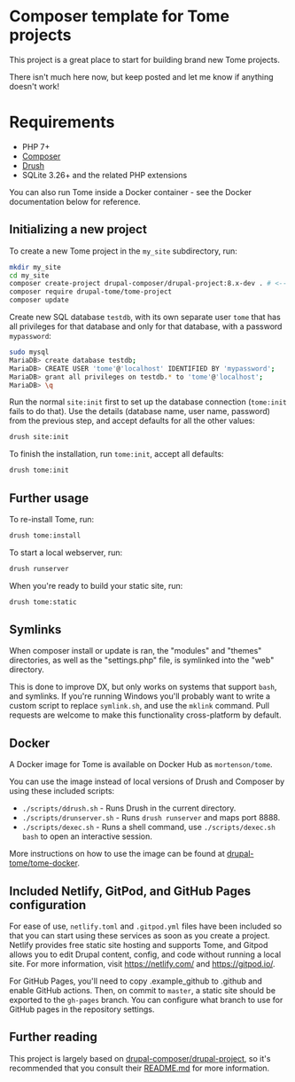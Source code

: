 # Composer template for Tome projects

This project is a great place to start for building brand new Tome projects.

There isn't much here now, but keep posted and let me know if anything doesn't
work!

# Requirements

- PHP 7+
- [Composer](https://getcomposer.org/)
- [Drush](https://github.com/drush-ops/drush-launcher#installation---phar)
- SQLite 3.26+ and the related PHP extensions

You can also run Tome inside a Docker container - see the Docker documentation
below for reference.

## Initializing a new project

To create a new Tome project in the `my_site` subdirectory, run:

```bash
mkdir my_site
cd my_site
composer create-project drupal-composer/drupal-project:8.x-dev . # <-- the dot at the end means current directory
composer require drupal-tome/tome-project
composer update
```

Create new SQL database `testdb`, with its own separate user `tome` that has all privileges for that database and only for that database, with a password `mypassword`:

```bash
sudo mysql
MariaDB> create database testdb;
MariaDB> CREATE USER 'tome'@'localhost' IDENTIFIED BY 'mypassword';
MariaDB> grant all privileges on testdb.* to 'tome'@'localhost';
MariaDB> \q
```

Run the normal `site:init` first to set up the database connection (`tome:init` fails to do that). Use the details (database name, user name, password) from the previous step, and accept defaults for all the other values:

```bash
drush site:init
```

To finish the installation, run `tome:init`, accept all defaults:

```bash
drush tome:init
```

## Further usage

To re-install Tome, run:

```bash
drush tome:install
```

To start a local webserver, run:

```bash
drush runserver
```

When you're ready to build your static site, run:

```bash
drush tome:static
```

## Symlinks

When composer install or update is ran, the "modules" and "themes" directories,
as well as the "settings.php" file, is symlinked into the "web" directory.

This is done to improve DX, but only works on systems that support `bash`, and
symlinks. If you're running Windows you'll probably want to write a custom
script to replace `symlink.sh`, and use the `mklink` command. Pull requests are
welcome to make this functionality cross-platform by default.

## Docker

A Docker image for Tome is available on Docker Hub as `mortenson/tome`.

You can use the image instead of local versions of Drush and Composer by
using these included scripts:

- `./scripts/ddrush.sh` - Runs Drush in the current directory.
- `./scripts/drunserver.sh` - Runs `drush runserver` and maps port 8888.
- `./scripts/dexec.sh` - Runs a shell command, use `./scripts/dexec.sh bash` to
open an interactive session.

More instructions on how to use the image can be found at
[drupal-tome/tome-docker].

## Included Netlify, GitPod, and GitHub Pages configuration

For ease of use, `netlify.toml` and `.gitpod.yml` files have been included so
that you can start using these services as soon as you create a project.
Netlify provides free static site hosting and supports Tome, and Gitpod allows
you to edit Drupal content, config, and code without running a local site. For
more information, visit https://netlify.com/ and https://gitpod.io/.

For GitHub Pages, you'll need to copy .example_github to .github and enable
GitHub actions. Then, on commit to `master`, a static site should be exported
to the `gh-pages` branch. You can configure what branch to use for GitHub pages
in the repository settings.

## Further reading

This project is largely based on [drupal-composer/drupal-project], so it's
recommended that you consult their [README.md] for more information.

[drupal-composer/drupal-project]: https://github.com/drupal-composer/drupal-project
[README.md]: https://github.com/drupal-composer/drupal-project/blob/8.x/README.md
[drupal-tome/tome-docker]: https://github.com/drupal-tome/tome-docker

